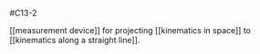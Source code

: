 #C13-2 

[[measurement device]] for projecting [[kinematics in space]] to [[kinematics along a straight line]].